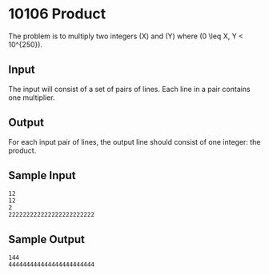 # 10106 Product

The problem is to multiply two integers \(X\) and \(Y\) where \(0 \leq X, Y < 10^{250}\).

## Input

The input will consist of a set of pairs of lines. Each line in a pair contains one multiplier.

## Output

For each input pair of lines, the output line should consist of one integer: the product.

## Sample Input

```
12
12
2
222222222222222222222222
```

## Sample Output

```
144
444444444444444444444444
```
